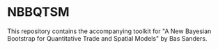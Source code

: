 # NBBQTSM
This repository contains the accompanying toolkit for "A New Bayesian Bootstrap for Quantitative Trade and Spatial Models" by Bas Sanders.
